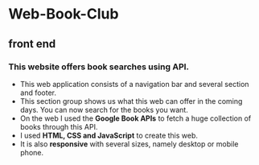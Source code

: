 # Web-Book-Club

## front end
### This website offers book searches using API.

- This web application consists of a navigation bar and several section and footer.
- This section group shows us what this web can offer in the coming days. You can now search for the books you want.
- On the web I used the **Google Book APIs** to fetch a huge collection of books through this API.
- I used **HTML, CSS and JavaScript** to create this web.
- It is also **responsive** with several sizes, namely desktop or mobile phone.

